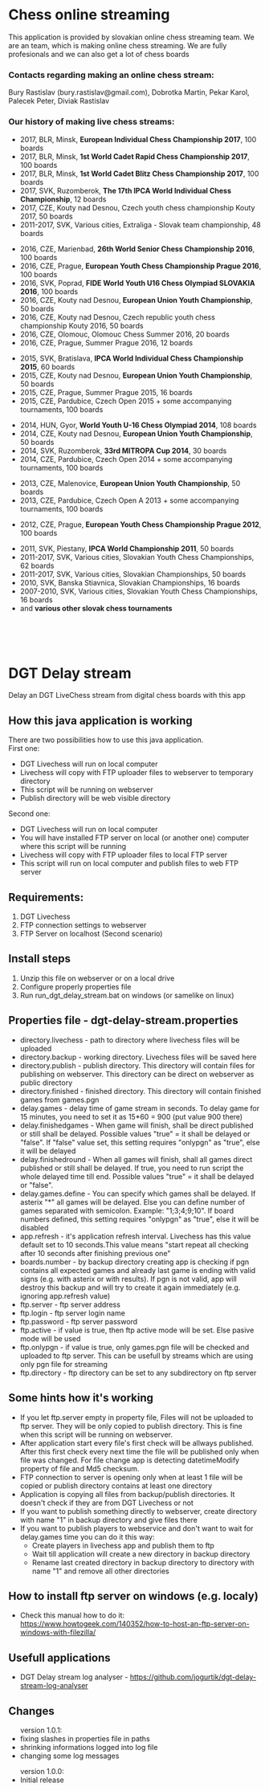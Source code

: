 <h1>Chess online streaming</h1>
This application is provided by slovakian online chess streaming team. We are an team, 
which is making online chess streaming. We are fully profesionals and we can also get a lot of chess boards
<h3>Contacts regarding making an online chess stream:</h3> 
Bury Rastislav (bury.rastislav@gmail.com), Dobrotka Martin, Pekar Karol, Palecek Peter, Diviak Rastislav

<h3>Our history of making live chess streams:</h3>
<ul>
<li>2017, BLR, Minsk, <b>European Individual Chess Championship 2017</b>, 100 boards</li>       
<li>2017, BLR, Minsk, <b>1st World Cadet Rapid Chess Championship 2017</b>, 100 boards</li>
<li>2017, BLR, Minsk, <b>1st World Cadet Blitz Chess Championship 2017</b>, 100 boards</li>
<li>2017, SVK, Ruzomberok, <b>The 17th IPCA World Individual Chess Championship</b>, 12 boards</li>
<li>2017, CZE, Kouty nad Desnou, Czech youth chess championship Kouty 2017, 50 boards</li>
<li>2011-2017, SVK, Various cities, Extraliga - Slovak team championship, 48 boards</li>
</ul>

<ul>
<li>2016, CZE, Marienbad, <b>26th World Senior Chess Championship 2016</b>, 100 boards</li>
<li>2016, CZE, Prague, <b>European Youth Chess Championship Prague 2016</b>, 100 boards</li>
<li>2016, SVK, Poprad, <b>FIDE World Youth U16 Chess Olympiad SLOVAKIA 2016</b>, 100 boards</li>
<li>2016, CZE, Kouty nad Desnou, <b>European Union Youth Championship</b>, 50 boards</li>
<li>2016, CZE, Kouty nad Desnou, Czech republic youth chess championship Kouty 2016, 50 boards</li>
<li>2016, CZE, Olomouc, Olomouc Chess Summer 2016, 20 boards</li>
<li>2016, CZE, Prague, Summer Prague 2016, 12 boards</li>
</ul>

<ul>
<li>2015, SVK, Bratislava, <b>IPCA World Individual Chess Championship 2015</b>, 60 boards</li>
<li>2015, CZE, Kouty nad Desnou, <b>European Union Youth Championship</b>, 50 boards</li>
<li>2015, CZE, Prague, Summer Prague 2015, 16 boards</li>
<li>2015, CZE, Pardubice, Czech Open 2015 + some accompanying tournaments, 100 boards</li>
</ul>

<ul>
<li>2014, HUN, Gyor, <b>World Youth U-16 Chess Olympiad 2014</b>, 108 boards</li>
<li>2014, CZE, Kouty nad Desnou, <b>European Union Youth Championship</b>, 50 boards</li>
<li>2014, SVK, Ruzomberok, <b>33rd MITROPA Cup 2014</b>, 30 boards</li>
<li>2014, CZE, Pardubice, Czech Open 2014 + some accompanying tournaments, 100 boards</li>
</ul>

<ul>
<li>2013, CZE, Malenovice, <b>European Union Youth Championship</b>, 50 boards</li>
<li>2013, CZE, Pardubice, Czech Open A 2013 + some accompanying tournaments, 100 boards</li>
</ul>

<ul>
<li>2012, CZE, Prague, <b>European Youth Chess Championship Prague 2012</b>, 100 boards</li>
</ul>

<ul>
<li>2011, SVK, Piestany, <b>IPCA World Championship 2011</b>, 50 boards</li>
<li>2011-2017, SVK, Various cities, Slovakian Youth Chess Championships, 62 boards</li>
<li>2011-2017, SVK, Various cities, Slovakian Championships, 50 boards</li>
<li>2010, SVK, Banska Stiavnica, Slovakian Championships, 16 boards</li>
<li>2007-2010, SVK, Various cities, Slovakian Youth Chess Championships, 16 boards</li>
<li>and <b>various other slovak chess tournaments</b></li> 
</ul>
<BR><BR><BR>
<h1>DGT Delay stream</h1>

Delay an DGT LiveChess stream from digital chess boards with this app

<h2>How this java application is working</h2>
<p>
There are two possibilities how to use this java application.<BR>
First one:
<ul>
<li>DGT Livechess will run on local computer</li>
<li>Livechess will copy with FTP uploader files to webserver to temporary directory</li>
<li>This script will be running on webserver
<li>Publish directory will be web visible directory
</ul>

Second one:
<ul>
<li>DGT Livechess will run on local computer</li>
<li>You will have installed FTP server on local (or another one) computer where this script will be running</li>
<li>Livechess will copy with FTP uploader files to local FTP server</li>
<li>This script will run on local computer and publish files to web FTP server</li>
</ul>
</p>


<h2>Requirements:</h2>
<ol>
<li>DGT Livechess</li>
<li>FTP connection settings to webserver</li>
<li>FTP Server on localhost (Second scenario)</li>
</ol>

<h2>Install steps</h2>
<ol>
<li>Unzip this file on webserver or on a local drive</li>
<li>Configure properly properties file</li> 
<li>Run run_dgt_delay_stream.bat on windows (or samelike on linux)</li>
</ol>

<h2>Properties file - dgt-delay-stream.properties</h2>
<ul>
<li>directory.livechess - path to directory where livechess files will be uploaded</li>
<li>directory.backup - working directory. Livechess files will be saved here</li>
<li>directory.publish - publish directory. This directory will contain files for publishing on webserver. This directory can be direct on webserver as public directory</li>
<li>directory.finished - finished directory. This directory will contain finished games from games.pgn</li>
<li>delay.games - delay time of game stream in seconds. To delay game for 15 minutes, you need to set it as 15*60 = 900 (put value 900 there)</li>
<li>delay.finishedgames - When game will finish, shall be direct published or still shall be delayed. Possible values "true" = it shall be delayed or "false". If "false" value set, this setting requires "onlypgn" as "true", else it will be delayed</li>
<li>delay.finishedround - When all games will finish, shall all games direct published or still shall be delayed. If true, you need to run script the whole delayed time till end. Possible values "true" = it shall be delayed or "false".</li>
<li>delay.games.define - You can specify which games shall be delayed. If asterix "*" all games will be delayed. Else you can define number of games separated with semicolon. Example: "1;3;4;9;10". If board numbers defined, this setting requires "onlypgn" as "true", else it will be disabled</li>
<li>app.refresh - it's application refresh interval. Livechess has this value default set to 10 seconds.This value means "start repeat all checking after 10 seconds after finishing previous one"</li>
<li>boards.number - by backup directory creating app is checking if pgn contains all expected games and already last game is ending with valid signs (e.g. with asterix or with results). If pgn is not valid, app will destroy this backup and will try to create it again immediately (e.g. ignoring app.refresh value)</li>
<li>ftp.server - ftp server address</li>
<li>ftp.login - ftp server login name</li>
<li>ftp.password - ftp server password</li>
<li>ftp.active - if value is true, then ftp active mode will be set. Else pasive mode will be used</li>
<li>ftp.onlypgn - if value is true, only games.pgn file will be checked and uploaded to ftp server. This can be usefull by streams which are using only pgn file for streaming</li>  
<li>ftp.directory - ftp directory can be set to any subdirectory on ftp server</li>
</ul>


<h2>Some hints how it's working</h2>
<ul>
<li>If you let ftp.server empty in property file, Files will not be uploaded to ftp server. They will be only copied to publish directory. This is fine when this script will be running on webserver.</li>
<li>After application start every file's first check will be allways published. After this first check every next time the file will be published only when file was changed. For file change app is detecting datetimeModify property of file and Md5 checksum.</li>
<li>FTP connection to server is opening only when at least 1 file will be copied or publish directory contains at least one directory</li>
<li>Application is copying all files from backup/publish directories. It doesn't check if they are from DGT Livechess or not</li>
<li>If you want to publish something directly to webserver, create directory with name "1" in backup directory and give files there</li> 
<li>If you want to publish players to webservice and don't want to wait for delay.games time you can do it this way:
<ul>
<li>Create players in livechess app and publish them to ftp</li>
<li>Wait till application will create a new directory in backup directory</li> 
<li>Rename last created directory in backup directory to directory with name "1" and remove all other directories</li>
</ul>
</li>
</ul>

<h2>How to install ftp server on windows (e.g. localy)</h2>
<ul>
<li>Check this manual how to do it: <a href="https://www.howtogeek.com/140352/how-to-host-an-ftp-server-on-windows-with-filezilla/" target="new">https://www.howtogeek.com/140352/how-to-host-an-ftp-server-on-windows-with-filezilla/</a></li>
</ul>

<h2>Usefull applications</h2>
<ul>
<li>DGT Delay stream log analyser - <a href="https://github.com/jogurtik/dgt-delay-stream-log-analyser">https://github.com/jogurtik/dgt-delay-stream-log-analyser</a></li>
</ul>

<h2>Changes</h2>
<ul>
version 1.0.1:
<li>fixing slashes in properties file in paths</li>
<li>shrinking informations logged into log file</li>
<li>changing some log messages</li>
</ul>
<ul>
version 1.0.0:
<li>Initial release</li>
</ul>